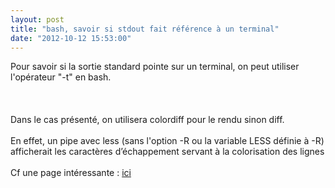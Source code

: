 ```yaml
---
layout: post
title: "bash, savoir si stdout fait référence à un terminal"
date: "2012-10-12 15:53:00"
---
```

Pour savoir si la sortie standard pointe sur un terminal, on peut utiliser l'opérateur "-t" en bash.<br /><br /><script src="http://pastebin.com/embed_js.php?i=3ZFV0srW"></script><br /><br />Dans le cas présenté, on utilisera colordiff pour le rendu sinon diff.<br /><br />En effet, un pipe avec less (sans l'option -R ou la variable LESS définie à -R) afficherait les caractères d’échappement servant à la colorisation des lignes<br /><br />Cf une page intéressante : <a href="http://unix.stackexchange.com/questions/9957/how-to-check-if-bash-can-print-colors">ici</a>
